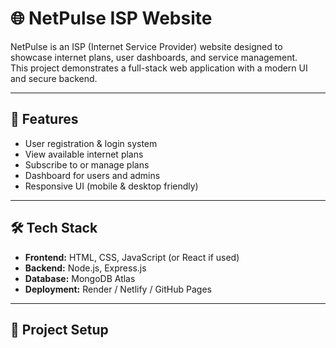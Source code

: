 # 🌐 NetPulse ISP Website

NetPulse is an ISP (Internet Service Provider) website designed to showcase internet plans, user dashboards, and service management.  
This project demonstrates a full-stack web application with a modern UI and secure backend.

---

## 🚀 Features
- User registration & login system
- View available internet plans
- Subscribe to or manage plans
- Dashboard for users and admins
- Responsive UI (mobile & desktop friendly)

---

## 🛠️ Tech Stack
- **Frontend:** HTML, CSS, JavaScript (or React if used)  
- **Backend:** Node.js, Express.js  
- **Database:** MongoDB Atlas  
- **Deployment:** Render / Netlify / GitHub Pages  

---

## 📂 Project Setup


